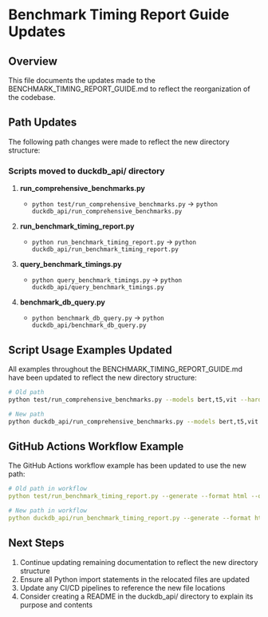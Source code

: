 # Benchmark Timing Report Guide Updates

## Overview

This file documents the updates made to the BENCHMARK_TIMING_REPORT_GUIDE.md to reflect the reorganization of the codebase.

## Path Updates

The following path changes were made to reflect the new directory structure:

### Scripts moved to duckdb_api/ directory

1. **run_comprehensive_benchmarks.py**
   - `python test/run_comprehensive_benchmarks.py` → `python duckdb_api/run_comprehensive_benchmarks.py`

2. **run_benchmark_timing_report.py**
   - `python run_benchmark_timing_report.py` → `python duckdb_api/run_benchmark_timing_report.py`

3. **query_benchmark_timings.py**
   - `python query_benchmark_timings.py` → `python duckdb_api/query_benchmark_timings.py`

4. **benchmark_db_query.py**
   - `python benchmark_db_query.py` → `python duckdb_api/benchmark_db_query.py`

## Script Usage Examples Updated

All examples throughout the BENCHMARK_TIMING_REPORT_GUIDE.md have been updated to reflect the new directory structure:

```bash
# Old path
python test/run_comprehensive_benchmarks.py --models bert,t5,vit --hardware cpu,cuda

# New path
python duckdb_api/run_comprehensive_benchmarks.py --models bert,t5,vit --hardware cpu,cuda
```

## GitHub Actions Workflow Example

The GitHub Actions workflow example has been updated to use the new path:

```yaml
# Old path in workflow
python test/run_benchmark_timing_report.py --generate --format html --output benchmark_report.html

# New path in workflow
python duckdb_api/run_benchmark_timing_report.py --generate --format html --output benchmark_report.html
```

## Next Steps

1. Continue updating remaining documentation to reflect the new directory structure
2. Ensure all Python import statements in the relocated files are updated
3. Update any CI/CD pipelines to reference the new file locations
4. Consider creating a README in the duckdb_api/ directory to explain its purpose and contents